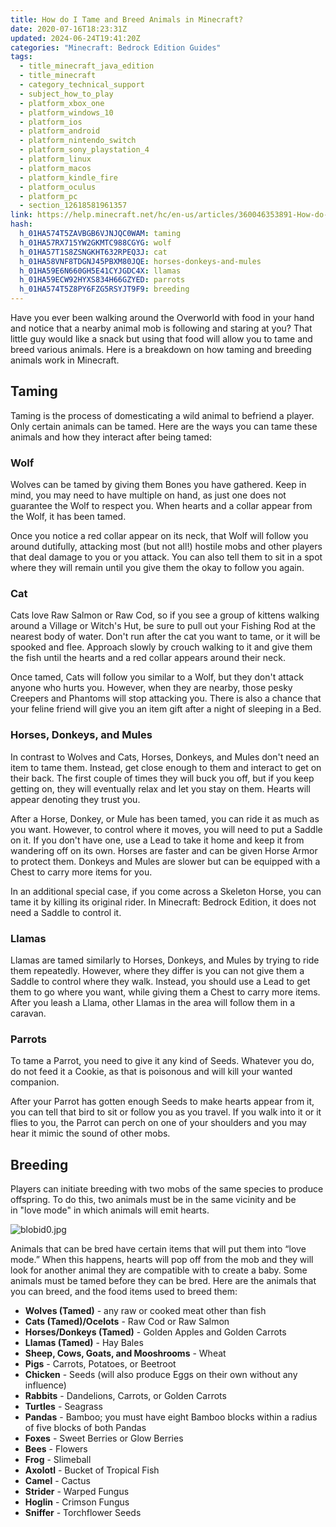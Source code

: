 ```yaml
---
title: How do I Tame and Breed Animals in Minecraft?
date: 2020-07-16T18:23:31Z
updated: 2024-06-24T19:41:20Z
categories: "Minecraft: Bedrock Edition Guides"
tags:
  - title_minecraft_java_edition
  - title_minecraft
  - category_technical_support
  - subject_how_to_play
  - platform_xbox_one
  - platform_windows_10
  - platform_ios
  - platform_android
  - platform_nintendo_switch
  - platform_sony_playstation_4
  - platform_linux
  - platform_macos
  - platform_kindle_fire
  - platform_oculus
  - platform_pc
  - section_12618581961357
link: https://help.minecraft.net/hc/en-us/articles/360046353891-How-do-I-Tame-and-Breed-Animals-in-Minecraft
hash:
  h_01HA574T5ZAVBGB6VJNJQC0WAM: taming
  h_01HA57RX715YW2GKMTC988CGYG: wolf
  h_01HA57T1S8ZSNGKHT632RPEQ3J: cat
  h_01HA58VNF8TDGNJ45PBXM80JQE: horses-donkeys-and-mules
  h_01HA59E6N660GH5E41CYJGDC4X: llamas
  h_01HA59ECW92HYXS834H66GZYED: parrots
  h_01HA574T5Z8PY6FZG5RSYJT9F9: breeding
---
```


Have you ever been walking around the Overworld with food in your hand and notice that a nearby animal mob is following and staring at you? That little guy would like a snack but using that food will allow you to tame and breed various animals. Here is a breakdown on how taming and breeding animals work in Minecraft.

## Taming 

Taming is the process of domesticating a wild animal to befriend a player. Only certain animals can be tamed. Here are the ways you can tame these animals and how they interact after being tamed: 

### Wolf

Wolves can be tamed by giving them Bones you have gathered. Keep in mind, you may need to have multiple on hand, as just one does not guarantee the Wolf to respect you. When hearts and a collar appear from the Wolf, it has been tamed.

Once you notice a red collar appear on its neck, that Wolf will follow you around dutifully, attacking most (but not all!) hostile mobs and other players that deal damage to you or you attack. You can also tell them to sit in a spot where they will remain until you give them the okay to follow you again.

### Cat

Cats love Raw Salmon or Raw Cod, so if you see a group of kittens walking around a Village or Witch's Hut, be sure to pull out your Fishing Rod at the nearest body of water. Don't run after the cat you want to tame, or it will be spooked and flee. Approach slowly by crouch walking to it and give them the fish until the hearts and a red collar appears around their neck.

Once tamed, Cats will follow you similar to a Wolf, but they don't attack anyone who hurts you. However, when they are nearby, those pesky Creepers and Phantoms will stop attacking you. There is also a chance that your feline friend will give you an item gift after a night of sleeping in a Bed.

### Horses, Donkeys, and Mules

In contrast to Wolves and Cats, Horses, Donkeys, and Mules don't need an item to tame them. Instead, get close enough to them and interact to get on their back. The first couple of times they will buck you off, but if you keep getting on, they will eventually relax and let you stay on them. Hearts will appear denoting they trust you.

After a Horse, Donkey, or Mule has been tamed, you can ride it as much as you want. However, to control where it moves, you will need to put a Saddle on it. If you don't have one, use a Lead to take it home and keep it from wandering off on its own. Horses are faster and can be given Horse Armor to protect them. Donkeys and Mules are slower but can be equipped with a Chest to carry more items for you.

In an additional special case, if you come across a Skeleton Horse, you can tame it by killing its original rider. In Minecraft: Bedrock Edition, it does not need a Saddle to control it.

### Llamas

Llamas are tamed similarly to Horses, Donkeys, and Mules by trying to ride them repeatedly. However, where they differ is you can not give them a Saddle to control where they walk. Instead, you should use a Lead to get them to go where you want, while giving them a Chest to carry more items. After you leash a Llama, other Llamas in the area will follow them in a caravan.

### Parrots

To tame a Parrot, you need to give it any kind of Seeds. Whatever you do, do not feed it a Cookie, as that is poisonous and will kill your wanted companion.

After your Parrot has gotten enough Seeds to make hearts appear from it, you can tell that bird to sit or follow you as you travel. If you walk into it or it flies to you, the Parrot can perch on one of your shoulders and you may hear it mimic the sound of other mobs.

## Breeding 

Players can initiate breeding with two mobs of the same species to produce offspring. To do this, two animals must be in the same vicinity and be in "love mode" in which animals will emit hearts. 

![blobid0.jpg](https://minecrafthelp.zendesk.com/hc/article_attachments/4404133437965)

Animals that can be bred have certain items that will put them into “love mode.” When this happens, hearts will pop off from the mob and they will look for another animal they are compatible with to create a baby. Some animals must be tamed before they can be bred. Here are the animals that you can breed, and the food items used to breed them: 

- **Wolves (Tamed)** - any raw or cooked meat other than fish 
- **Cats (Tamed)/Ocelots** - Raw Cod or Raw Salmon 
- **Horses/Donkeys (Tamed)** - Golden Apples and Golden Carrots 
- **Llamas (Tamed)** - Hay Bales 
- **Sheep, Cows, Goats, and Mooshrooms** - Wheat 
- **Pigs** - Carrots, Potatoes, or Beetroot
- **Chicken** - Seeds (will also produce Eggs on their own without any influence)
- **Rabbits** - Dandelions, Carrots, or Golden Carrots 
- **Turtles** - Seagrass 
- **Pandas** - Bamboo; you must have eight Bamboo blocks within a radius of five blocks of both Pandas 
- **Foxes** - Sweet Berries or Glow Berries
- **Bees** - Flowers
- **Frog** - Slimeball
- **Axolotl** - Bucket of Tropical Fish
- **Camel** - Cactus
- **Strider** - Warped Fungus
- **Hoglin** - Crimson Fungus
- **Sniffer** - Torchflower Seeds
